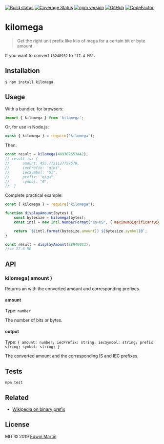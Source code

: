 [![Build status](https://api.travis-ci.org/edwinm/kilomega.svg?branch=master)](https://travis-ci.org/edwinm/kilomega) [![Coverage Status](https://coveralls.io/repos/github/edwinm/kilomega/badge.svg?branch=master)](https://coveralls.io/github/edwinm/kilomega?branch=master) [![npm version](https://badge.fury.io/js/kilomega.svg)](https://www.npmjs.com/package/kilomega) [![GitHub](https://img.shields.io/github/license/edwinm/kilomega.svg)](https://github.com/edwinm/kilomega/blob/master/LICENSE) [![CodeFactor](https://www.codefactor.io/repository/github/edwinm/kilomega/badge)](https://www.codefactor.io/repository/github/edwinm/kilomega)
# kilomega

> Get the right unit prefix like kilo of mega for a certain bit or byte amount.

If you want to convert `18248932` to `"17.4 MB"`.

## Installation

```shell
$ npm install kilomega
```

## Usage

With a bundler, for browsers:

```js
import { kilomega } from 'kilomega';
```

Or, for use in Node.js:

```js
const { kilomega } = require('kilomega');
```

Then:

```js
const result = kilomega(489382653442);
// result is: {
// 		amount: 455.7731127757579,
// 		iecPrefix: "gibi",
// 		iecSymbol: "Gi",
// 		prefix: "giga",
// 		symbol: "G",
// 	}
```

Complete practical example:

```js
const { kilomega } = require("kilomega");

function displayAmount(bytes) {
	const bytesize = kilomega(bytes);
	const intl = new Intl.NumberFormat("en-US", { maximumSignificantDigits: 3 });

	return `${intl.format(bytesize.amount)} ${bytesize.symbol}B`;
}

const result = displayAmount(28946022);
//=> 27.6 MB
```

## API

### kilomega( amount )

Returns an with the converted amount and corresponding prefixes.

#### amount

Type: `number`

The number of bits or bytes.

#### output

Type: `{
	amount: number;
	iecPrefix: string;
	iecSymbol: string;
	prefix: string;
	symbol: string;
}`

The converted amount and the corresponding IS and IEC prefixes.

## Tests

```shell
npm test
```

## Related

- [Wikipedia on binary prefix](https://en.wikipedia.org/wiki/Binary_prefix)

## License

MIT © 2019 [Edwin Martin](https://bitstorm.org/)
